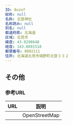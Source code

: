```yaml
---
ID: 8uzof
総称: null
名称: 北登神社
名称読み: null
別名: null
都道府県: 北海道
区域: 北見市
緯度: 43.9298648
経度: 143.8891518
郵便番号: 0992111
住所: 北海道北見市端野町北登３３２
---
```


## その他

### 参考URL

| URL | 説明          |
| --- | ------------- |
|     | OpenStreetMap |
